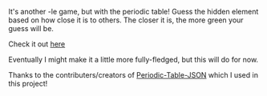 It's another -le game, but with the periodic table! Guess the hidden element based on how close it is to others. The closer it is, the more green your guess will be. 

Check it out [here](https://netlockj.github.io/periodicle/)

Eventually I might make it a little more fully-fledged, but this will do for now.

Thanks to the contributers/creators of [Periodic-Table-JSON](https://github.com/Bowserinator/Periodic-Table-JSON) which I used in this project!
